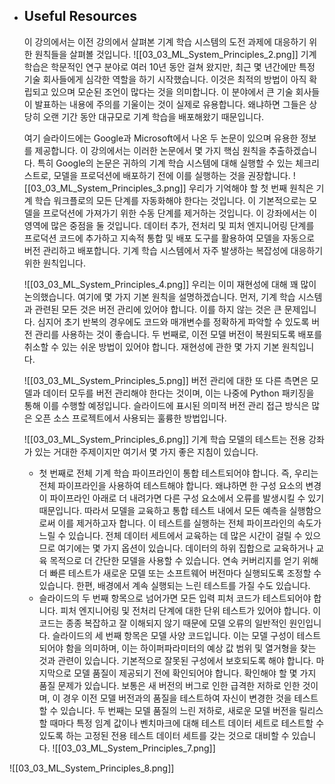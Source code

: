 - ## Useful Resources
	이 강의에서는 이전 강의에서 살펴본 기계 학습 시스템의 도전 과제에 대응하기 위한 원칙들을 살펴볼 것입니다.
	![[03_03_ML_System_Principles_2.png]]
	기계 학습은 학문적인 연구 분야로 여러 10년 동안 걸쳐 왔지만, 최근 몇 년간에만 특정 기술 회사들에게 심각한 역할을 하기 시작했습니다. 이것은 최적의 방법이 아직 확립되고 있으며 모순된 조언이 많다는 것을 의미합니다. 이 분야에서 큰 기술 회사들이 발표하는 내용에 주의를 기울이는 것이 실제로 유용합니다. 왜냐하면 그들은 상당히 오랜 기간 동안 대규모로 기계 학습을 배포해왔기 때문입니다.
	
	여기 슬라이드에는 Google과 Microsoft에서 나온 두 논문이 있으며 유용한 정보를 제공합니다. 이 강의에서는 이러한 논문에서 몇 가지 핵심 원칙을 추출하겠습니다. 특히 Google의 논문은 귀하의 기계 학습 시스템에 대해 실행할 수 있는 체크리스트로, 모델을 프로덕션에 배포하기 전에 이를 실행하는 것을 권장합니다.
	![[03_03_ML_System_Principles_3.png]]
	우리가 기억해야 할 첫 번째 원칙은 기계 학습 워크플로의 모든 단계를 자동화해야 한다는 것입니다. 이 기본적으로는 모델을 프로덕션에 가져가기 위한 수동 단계를 제거하는 것입니다. 이 강좌에서는 이 영역에 많은 중점을 둘 것입니다. 데이터 추가, 전처리 및 피처 엔지니어링 단계를 프로덕션 코드에 추가하고 지속적 통합 및 배포 도구를 활용하여 모델을 자동으로 버전 관리하고 배포합니다. 기계 학습 시스템에서 자주 발생하는 복잡성에 대응하기 위한 원칙입니다.
	
	![[03_03_ML_System_Principles_4.png]]
	우리는 이미 재현성에 대해 꽤 많이 논의했습니다. 여기에 몇 가지 기본 원칙을 설명하겠습니다. 먼저, 기계 학습 시스템과 관련된 모든 것은 버전 관리에 있어야 합니다. 이를 하지 않는 것은 큰 문제입니다. 심지어 초기 반복의 경우에도 코드와 매개변수를 정확하게 파악할 수 있도록 버전 관리를 사용하는 것이 좋습니다. 두 번째로, 이전 모델 버전이 복원되도록 배포를 취소할 수 있는 쉬운 방법이 있어야 합니다. 재현성에 관한 몇 가지 기본 원칙입니다.
	
	![[03_03_ML_System_Principles_5.png]]
	버전 관리에 대한 또 다른 측면은 모델과 데이터 모두를 버전 관리해야 한다는 것이며, 이는 나중에 Python 패키징을 통해 이를 수행할 예정입니다. 슬라이드에 표시된 의미적 버전 관리 접근 방식은 많은 오픈 소스 프로젝트에서 사용되는 훌륭한 방법입니다.
	
	![[03_03_ML_System_Principles_6.png]]
	기계 학습 모델의 테스트는 전용 강좌가 있는 거대한 주제이지만 여기서 몇 가지 좋은 지침이 있습니다. 
	- 첫 번째로 전체 기계 학습 파이프라인이 통합 테스트되어야 합니다. 즉, 우리는 전체 파이프라인을 사용하여 테스트해야 합니다. 왜냐하면 한 구성 요소의 변경이 파이프라인 아래로 더 내려가면 다른 구성 요소에서 오류를 발생시킬 수 있기 때문입니다. 따라서 모델을 교육하고 통합 테스트 내에서 모든 예측을 실행함으로써 이를 제거하고자 합니다. 이 테스트를 실행하는 전체 파이프라인의 속도가 느릴 수 있습니다. 전체 데이터 세트에서 교육하는 데 많은 시간이 걸릴 수 있으므로 여기에는 몇 가지 옵션이 있습니다. 데이터의 하위 집합으로 교육하거나 교육 목적으로 더 간단한 모델을 사용할 수 있습니다. 연속 커버리지를 얻기 위해 더 빠른 테스트가 새로운 모델 또는 소프트웨어 버전마다 실행되도록 조정할 수 있습니다. 한편, 배경에서 계속 실행되는 느린 테스트를 가질 수도 있습니다. 
	- 슬라이드의 두 번째 항목으로 넘어가면 모든 입력 피처 코드가 테스트되어야 합니다. 피처 엔지니어링 및 전처리 단계에 대한 단위 테스트가 있어야 합니다. 이 코드는 종종 복잡하고 잘 이해되지 않기 때문에 모델 오류의 일반적인 원인입니다. 슬라이드의 세 번째 항목은 모델 사양 코드입니다. 이는 모델 구성이 테스트되어야 함을 의미하며, 이는 하이퍼파라미터의 예상 값 범위 및 열거형을 찾는 것과 관련이 있습니다. 기본적으로 잘못된 구성에서 보호되도록 해야 합니다. 마지막으로 모델 품질이 제공되기 전에 확인되어야 합니다. 확인해야 할 몇 가지 품질 문제가 있습니다. 보통은 새 버전의 버그로 인한 급격한 저하로 인한 것이며, 이 경우 이전 모델 버전과의 품질을 테스트하여 자신이 변경한 것을 테스트할 수 있습니다. 두 번째는 모델 품질의 느린 저하로, 새로운 모델 버전을 릴리스할 때마다 특정 임계 값이나 벤치마크에 대해 테스트 데이터 세트로 테스트할 수 있도록 하는 고정된 전용 테스트 데이터 세트를 갖는 것으로 대비할 수 있습니다.
![[03_03_ML_System_Principles_7.png]]

![[03_03_ML_System_Principles_8.png]]